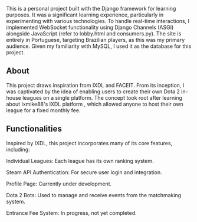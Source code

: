 This is a personal project built with the Django framework for learning purposes. It was a significant learning experience, particularly in experimenting with various technologies. To handle real-time interactions, I implemented WebSocket functionality using Django Channels (ASGI) alongside JavaScript (refer to lobby.html and consumers.py). The site is entirely in Portuguese, targeting Brazilian players, as this was my primary audience. Given my familiarity with MySQL, I used it as the database for this project.

## About

This project draws inspiration from IXDL and FACEIT. From its inception, I was captivated by the idea of enabling users to create their own Dota 2 in-house leagues on a single platform. The concept took root after learning about Ixmike88's IXDL platform , which allowed anyone to host their own league for a fixed monthly fee.

## Functionalities

Inspired by IXDL, this project incorporates many of its core features, including:

Individual Leagues: Each league has its own ranking system.

Steam API Authentication: For secure user login and integration.

Profile Page: Currently under development.

Dota 2 Bots: Used to manage and receive events from the matchmaking system.

Entrance Fee System: In progress, not yet completed.
